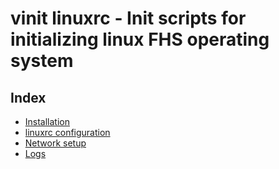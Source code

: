 # vinit linuxrc - Init scripts for initializing linux FHS operating system

## Index
- [Installation](installation.md)
- [linuxrc configuration](configuration.md)
- [Network setup](networking.md)
- [Logs](logs.md)
